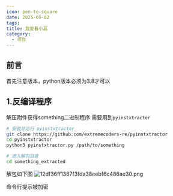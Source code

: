 ```yaml
---
icon: pen-to-square
date: 2025-05-02
tags: 
title: 我爱看小品
category:
  - 项目
---
```

## 前言
首先注意版本，python版本必须为3.8才可以
## 1.反编译程序


解压附件获得something二进制程序
需要用到`pyinstxtractor`
```bash
# 安装并运行 pyinstxtractor
git clone https://github.com/extremecoders-re/pyinstxtractor
cd pyinstxtractor
python3 pyinstxtractor.py /path/to/something

# 进入解包目录
cd something_extracted
```


解包如下图
![12df36ff1367f3fda38eebf6c486ae30.png](https://cdn.jsdelivr.net/gh/fakeppa/blog-img/12df36ff1367f3fda38eebf6c486ae30.png)

命令行提示被加密


